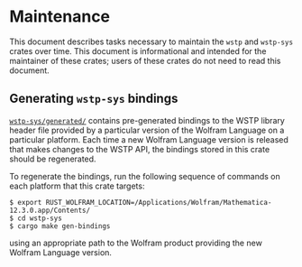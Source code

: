 # Maintenance

This document describes tasks necessary to maintain the `wstp` and `wstp-sys` crates over
time. This document is informational and intended for the maintainer of these crates;
users of these crates do not need to read this document.

## Generating `wstp-sys` bindings

[`wstp-sys/generated/`](../wstp-sys/generated) contains pre-generated bindings to the
WSTP library header file provided by a particular version of the Wolfram Language on a
particular platform. Each time a new Wolfram Language version is released that makes
changes to the WSTP API, the bindings stored in this crate should be regenerated.

To regenerate the bindings, run the following sequence of commands on each platform that
this crate targets:

```shell
$ export RUST_WOLFRAM_LOCATION=/Applications/Wolfram/Mathematica-12.3.0.app/Contents/
$ cd wstp-sys
$ cargo make gen-bindings
```

using an appropriate path to the Wolfram product providing the new Wolfram Language
version.